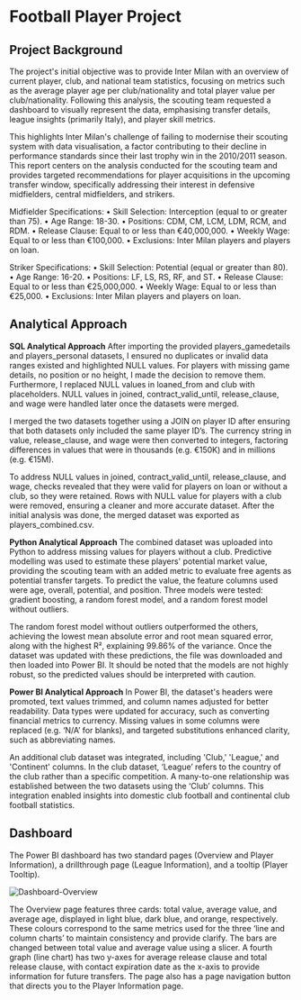 # Football Player Project
## Project Background
The project's initial objective was to provide Inter Milan with an overview of current player, club, and national team statistics, focusing on metrics such as the average player age per club/nationality and total player value per club/nationality. Following this analysis, the scouting team requested a dashboard to visually represent the data, emphasising transfer details, league insights (primarily Italy), and player skill metrics.

This highlights Inter Milan's challenge of failing to modernise their scouting system with data visualisation, a factor contributing to their decline in performance standards since their last trophy win in the 2010/2011 season. This report centers on the analysis conducted for the scouting team and provides targeted recommendations for player acquisitions in the upcoming transfer window, specifically addressing their interest in defensive midfielders, central midfielders, and strikers.

Midfielder Specifications:
•	Skill Selection: Interception (equal to or greater than 75).
•	Age Range: 18-30.
•	Positions: CDM, CM, LCM, LDM, RCM, and RDM.
•	Release Clause: Equal to or less than €40,000,000.
•	Weekly Wage: Equal to or less than €100,000.
•	Exclusions: Inter Milan players and players on loan.

Striker Specifications:
•	Skill Selection: Potential (equal or greater than 80).
•	Age Range: 16-20.
•	Positions: LF, LS, RS, RF, and ST.
•	Release Clause: Equal to or less than €25,000,000.
•	Weekly Wage: Equal to or less than €25,000.
•	Exclusions: Inter Milan players and players on loan.

## Analytical Approach
__SQL Analytical Approach__
After importing the provided players_gamedetails and players_personal datasets, I ensured no duplicates or invalid data ranges existed and highlighted NULL values. For players with missing game details, no position or no height, I made the decision to remove them. Furthermore, I replaced NULL values in loaned_from and club with placeholders. NULL values in joined, contract_valid_until, release_clause, and wage were handled later once the datasets were merged.

I merged the two datasets together using a JOIN on player ID after ensuring that both datasets only included the same player ID’s. The currency string in value, release_clause, and wage were then converted to integers, factoring differences in values that were in thousands (e.g. €150K) and in millions (e.g. €15M). 

To address NULL values in joined, contract_valid_until, release_clause, and wage, checks revealed that they were valid for players on loan or without a club, so they were retained. Rows with NULL value for players with a club were removed, ensuring a cleaner and more accurate dataset. After the initial analysis was done, the merged dataset was exported as players_combined.csv.

__Python Analytical Approach__
The combined dataset was uploaded into Python to address missing values for players without a club. Predictive modelling was used to estimate these players' potential market value, providing the scouting team with an added metric to evaluate free agents as potential transfer targets. To predict the value, the feature columns used were age, overall, potential, and position. Three models were tested: gradient boosting, a random forest model, and a random forest model without outliers. 

The random forest model without outliers outperformed the others, achieving the lowest mean absolute error and root mean squared error, along with the highest R², explaining 99.86% of the variance. Once the dataset was updated with these predictions, the file was downloaded and then loaded into Power BI. It should be noted that the models are not highly robust, so the predicted values should be interpreted with caution.

__Power BI Analytical Approach__
In Power BI, the dataset's headers were promoted, text values trimmed, and column names adjusted for better readability. Data types were updated for accuracy, such as converting financial metrics to currency. Missing values in some columns were replaced (e.g. ‘N/A’ for blanks), and targeted substitutions enhanced clarity, such as abbreviating names.

An additional club dataset was integrated, including 'Club,' 'League,' and 'Continent' columns. In the club dataset, ‘League’ refers to the country of the club rather than a specific competition. A many-to-one relationship was established between the two datasets using the ‘Club’ columns. This integration enabled insights into domestic club football and continental club football statistics.

## Dashboard 
The Power BI dashboard has two standard pages (Overview and Player Information), a drillthrough page (League Information), and a tooltip (Player Tooltip).

![Dashboard-Overview](https://github.com/user-attachments/assets/b42219ac-b4cc-4011-8f4d-280620b06b0a)

The Overview page features three cards: total value, average value, and average age, displayed in light blue, dark blue, and orange, respectively. These colours correspond to the same metrics used for the three ‘line and column charts’ to maintain consistency and provide clarify. The bars are changed between total value and average value using a slicer. A fourth graph (line chart) has two y-axes for average release clause and total release clause, with contact expiration date as the x-axis to provide information for future transfers. The page also has a page navigation button that directs you to the Player Information page.
